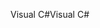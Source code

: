 <span data-ttu-id="6c35e-101">Visual C#</span><span class="sxs-lookup"><span data-stu-id="6c35e-101">Visual C#</span></span>
